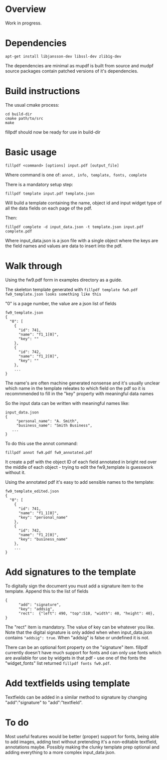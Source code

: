 # Overview

Work in progress.

# Dependencies

```apt-get install libjansson-dev libssl-dev zlib1g-dev```

The dependencies are minimal as mupdf is built from source and mudpf source packages contain patched versions of it's dependencies.

# Build instructions

The usual cmake process:

```mkdir build-dir
cd build-dir
cmake path/to/src
make
```

fillpdf should now be ready for use in build-dir

# Basic usage

```fillpdf <command> [options] input.pdf [output_file]```

Where command is one of: `annot, info, template, fonts, complete`

There is a mandatory setup step: 
```
fillpdf template input.pdf template.json
```
Will build a template containing the name, object id and input widget type of all the data fields on each page of the pdf. 

Then:
```
fillpdf complete -d input_data.json -t template.json input.pdf complete.pdf
```
Where input_data.json is a json file with a single object where the keys are the field names and values are data to insert into the pdf. 

# Walk through

Using the fw9.pdf form in examples directory as a guide.

The skeleton template generated with `fillpdf template fw9.pdf fw9_template.json looks something like this`

"0" is a page number, the value are a json list of fields
```
fw9_template.json
{
  "0": [
    {
      "id": 741,
      "name": "f1_1[0]",
      "key": ""
    },
    {
      "id": 742,
      "name": "f1_2[0]",
      "key": ""
    },
    ...
}
```
The name's are often machine generated nonsense and it's usually unclear which name in the template releates to which field on the pdf so it is recommmended to fill in the "key" property with meaningful data names 

So the input data can be written with meaningful names like:

```
input_data.json
{
	 "personal_name": "A. Smith", 
	 "business_name": "Smith Business",
   ...
}
```

To do this use the annot command:
```
fillpdf annot fw9.pdf fw9_annotated.pdf
```

It create a pdf with the object ID of each field annotated in bright red over the middle of each object - trying to edit the fw9_template is guesswork without it.

Using the annotated pdf it's easy to add sensible names to the template:

```
fw9_template_edited.json
{
  "0": [
    {
      "id": 741,
      "name": "f1_1[0]",
      "key": "personal_name"
    },
    {
      "id": 742,
      "name": "f1_2[0]",
      "key": "business_name"
    },
    ...
}
```

# Add signatures to the template

To digitally sign the document you must add a signature item to the template. Append this to the list of fields 


```
{
      "add": "signature",
      "key": "addsig",
      "rect":  {"left": 490, "top":510, "width": 40, "height": 40},
}
```

The "rect" item is mandatory. The value of key can be whatever you like. 
Note that the digital signature is only added when when input_data.json contains `"addsig": true`. When "addsig" is false or undefined it is not. 

There can be an optional font property on the "signature" item. fillpdf currently doesn't have much support for fonts and can only use fonts which are available for use by widgets in that pdf - use one of the fonts the "widget_fonts" list returned `fillpdf fonts fw9.pdf`. 

# Add textfields using template

Textfields can be added in a similar method to signature by changing "add":"signature" to "add":"textfield".

# To do
Most useful features would be better (proper) support for fonts, being able to add images, adding text without pretending it's a non-editable textfield, annotations maybe. Possibly making the clunky template prep optional and adding everything to a more complex input_data json. 
